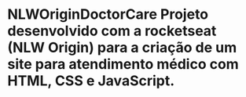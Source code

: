 # NLWOriginDoctorCare Projeto desenvolvido com a rocketseat (NLW Origin) para a criação de um site para atendimento médico com HTML, CSS e JavaScript.
